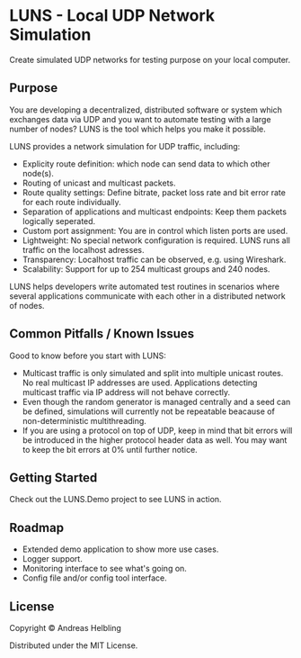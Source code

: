 ﻿# LUNS - Local UDP Network Simulation

Create simulated UDP networks for testing purpose on your local computer.

## Purpose

You are developing a decentralized, distributed software or system which exchanges data via UDP and you want to automate testing with a large number of nodes? LUNS is the tool which helps you make it possible.

LUNS provides a network simulation for UDP traffic, including:
- Explicity route definition: which node can send data to which other node(s).
- Routing of unicast and multicast packets.
- Route quality settings: Define bitrate, packet loss rate and bit error rate for each route individually.
- Separation of applications and multicast endpoints: Keep them packets logically seperated.
- Custom port assignment: You are in control which listen ports are used.
- Lightweight: No special network configuration is required. LUNS runs all traffic on the localhost adresses.
- Transparency: Localhost traffic can be observed, e.g. using Wireshark.
- Scalability: Support for up to 254 multicast groups and 240 nodes.

LUNS helps developers write automated test routines in scenarios where several applications communicate with each other in a distributed network of nodes.

## Common Pitfalls / Known Issues

Good to know before you start with LUNS:
- Multicast traffic is only simulated and split into multiple unicast routes. No real multicast IP addresses are used. Applications detecting multicast traffic via IP address will not behave correctly.
- Even though the random generator is managed centrally and a seed can be defined, simulations will currently not be repeatable beacause of non-deterministic multithreading.
- If you are using a protocol on top of UDP, keep in mind that bit errors will be introduced in the higher protocol header data as well. You may want to keep the bit errors at 0% until further notice.

## Getting Started

Check out the LUNS.Demo project to see LUNS in action.

## Roadmap

- Extended demo application to show more use cases.
- Logger support.
- Monitoring interface to see what's going on.
- Config file and/or config tool interface.

## License

Copyright © Andreas Helbling

Distributed under the MIT License.
